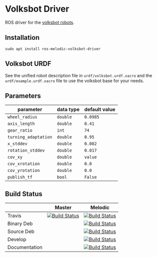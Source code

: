 Volksbot Driver
===============

ROS driver for the [volksbot robots](https://www.volksbot.de/). 

## Installation
  `sudo apt install ros-melodic-volksbot-driver`
  
## Volksbot URDF
See the unified robot description file in `urdf/volksbot.urdf.xacro` and the `urdf/example.urdf.xacro` file to use the 
volksbot base for your needs.

## Parameters
| parameter            | data type | default value |
|----------------------|-----------|---------------|  
| `wheel_radius`       | `double`  | `0.0985`      |
| `axis_length`        | `double`  | `0.41`        |
| `gear_ratio`         | `int`     | `74`          | 
| `turning_adaptation` | `double`  | `0.95`        |
| `x_stddev`           | `double`  | `0.002`       |
| `rotation_stddev`    | `double`  | `0.017`       |
| `cov_xy`             | `double`  | `value`       |
| `cov_xrotation`      | `double`  | `0.0`         |
| `cov_yrotation`      | `double`  | `0.0`         |
| `publish_tf`         | `bool`    | `False`       |

## Build Status

|        | Master | Melodic |
|--------|--------|---------|
| Travis | [![Build Status](https://api.travis-ci.org/uos/volksbot_driver.svg?branch=master)](https://travis-ci.org/uos/volksbot_driver) | [![Build Status](https://api.travis-ci.org/uos/volksbot_driver.svg?branch=melodic)](https://travis-ci.org/uos/volksbot_driver) |
| Binary Deb | | [![Build Status](http://build.ros.org/buildStatus/icon?job=Mbin_uB64__volksbot_driver__ubuntu_bionic_amd64__binary)](http://build.ros.org/job/Mbin_uB64__volksbot_driver__ubuntu_bionic_amd64__binary) |
| Source Deb | | [![Build Status](http://build.ros.org/buildStatus/icon?job=Msrc_uB__volksbot_driver__ubuntu_bionic__source)](http://build.ros.org/job/Msrc_uB__volksbot_driver__ubuntu_bionic__source/) |
| Develop | | [![Build Status](http://build.ros.org/buildStatus/icon?job=Mdev__volksbot_driver__ubuntu_bionic_amd64)](http://build.ros.org/job/Mdev__volksbot_driver__ubuntu_bionic_amd64) |
| Documentation | | [![Build Status](http://build.ros.org/buildStatus/icon?job=Mdoc__volksbot_driver__ubuntu_bionic_amd64)](http://build.ros.org/job/Mdoc__volksbot_driver__ubuntu_bionic_amd64) |

